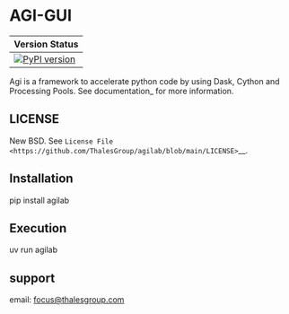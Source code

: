 AGI-GUI
=========

| Version Status                                                                                 |
|------------------------------------------------------------------------------------------------|
| [![PyPI version](https://img.shields.io/pypi/v/agi-gui.svg)](https://pypi.org/project/agi-gui) |

Agi is a framework to accelerate python code by using Dask, Cython and Processing Pools. See
documentation_ for more information.


LICENSE
-------

New BSD. See `License File <https://github.com/ThalesGroup/agilab/blob/main/LICENSE>`__.


Installation
-------
pip install agilab


Execution
---------
uv run agilab


support
-------
email: focus@thalesgroup.com